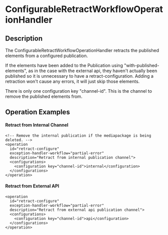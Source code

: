 # ConfigurableRetractWorkflowOperationHandler


## Description

The ConfigurableRetractWorkflowOperationHandler retracts the published elements from a configured publication.

If the elements have been added to the Publication using "with-published-elements", as in the case with the external
api, they haven't actually been published so it is unnecessary to have a retract-configuration. Adding a retraction
won't cause any errors, it will just skip those elements.

There is only one configuration key "channel-id". This is the channel to remove the published elements from.

## Operation Examples

#### Retract from Internal Channel
    <!-- Remove the internal publication if the mediapackage is being deleted. -->
    <operation
      id="retract-configure"
      exception-handler-workflow="partial-error"
      description="Retract from internal publication channel">
      <configurations>
        <configuration key="channel-id">internal</configuration>
      </configurations>
    </operation>

#### Retract from External API

    <operation
      id="retract-configure"
      exception-handler-workflow="partial-error"
      description="Retract from external api publication channel">
      <configurations>
        <configuration key="channel-id">api</configuration>
      </configurations>
    </operation>

